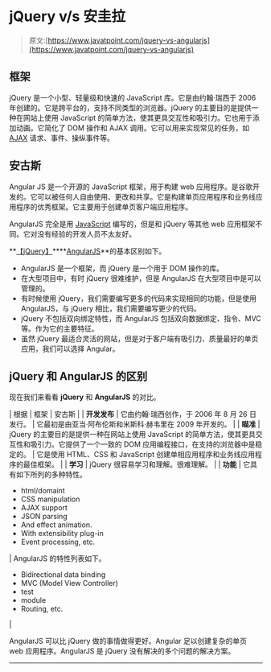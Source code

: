 # jQuery v/s 安圭拉

> 原文:[https://www.javatpoint.com/jquery-vs-angularjs](https://www.javatpoint.com/jquery-vs-angularjs)

## 框架

jQuery 是一个小型、轻量级和快速的 JavaScript 库。它是由约翰·瑞西于 2006 年创建的。它是跨平台的，支持不同类型的浏览器。jQuery 的主要目的是提供一种在网站上使用 JavaScript 的简单方法，使其更具交互性和吸引力。它也用于添加动画。它简化了 DOM 操作和 AJAX 调用。它可以用来实现常见的任务，如 [AJAX](https://www.javatpoint.com/ajax-tutorial) 请求、事件、操纵事件等。

## 安古斯

Angular JS 是一个开源的 JavaScript 框架，用于构建 web 应用程序。是谷歌开发的。它可以被任何人自由使用、更改和共享。它是构建单页应用程序和业务线应用程序的优秀框架。它主要用于创建单页客户端应用程序。

AngularJS 完全是用 [JavaScript](https://www.javatpoint.com/javascript-tutorial) 编写的，但是和 jQuery 等其他 web 应用框架不同。它对没有经验的开发人员不太友好。

**[【jQuery】](https://www.javatpoint.com/jquery-tutorial)****[AngularJS](https://www.javatpoint.com/angularjs-tutorial)**的基本区别如下。

*   AngularJS 是一个框架，而 jQuery 是一个用于 DOM 操作的库。
*   在大型项目中，有时 jQuery 很难维护，但是 AngularJS 在大型项目中是可以管理的。
*   有时候使用 jQuery，我们需要编写更多的代码来实现相同的功能，但是使用 AngularJS，与 jQuery 相比，我们需要编写更少的代码。
*   jQuery 不包括双向绑定特性，而 AngularJS 包括双向数据绑定、指令、MVC 等。作为它的主要特征。
*   虽然 jQuery 最适合灵活的网站，但是对于客户端有吸引力、质量最好的单页应用，我们可以选择 Angular。

## jQuery 和 AngularJS 的区别

现在我们来看看 **jQuery** 和 **AngularJS** 的对比。

| 根据 | 框架 | 安古斯 |
| **开发发布** | 它由约翰·瑞西创作，于 2006 年 8 月 26 日发行。 | 它最初是由亚当·阿布伦斯和米斯科·赫韦里在 2009 年开发的。 |
| **瞄准** | jQuery 的主要目的是提供一种在网站上使用 JavaScript 的简单方法，使其更具交互性和吸引力。它提供了一个一致的 DOM 应用编程接口，在支持的浏览器中是稳定的。 | 它是使用 HTML、CSS 和 JavaScript 创建单相应用程序和业务线应用程序的最佳框架。 |
| **学习** | jQuery 很容易学习和理解。很难理解。 |
| **功能** | 它具有如下所列的多种特性。

*   html/domaint
*   CSS manipulation
*   AJAX support
*   JSON parsing
*   And effect animation.
*   With extensibility plug-in
*   Event processing, etc.

 | AngularJS 的特性列表如下。

*   Bidirectional data binding
*   MVC (Model View Controller)
*   test
*   module
*   Routing, etc.

 |

AngularJS 可以比 jQuery 做的事情做得更好。Angular 足以创建复杂的单页 web 应用程序。AngularJS 是 jQuery 没有解决的多个问题的解决方案。

* * *